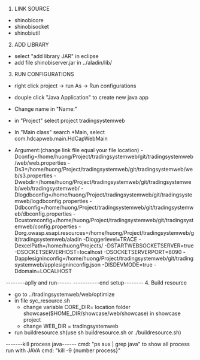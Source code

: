 1. LINK SOURCE
 - shinobicore
 - shinobisocket
 - shinobiutil
 
2. ADD LIBRARY
 - select "add library JAR" in eclipse
 - add file shinobiserver.jar in ../aladin/lib/
 
3. RUN CONFIGURATIONS
- right click project -> run As -> Run configurations
- douple click "Java Application" to create new java app
- Change name in "Name:"
- in "Project" select project tradingsystemweb 
- In "Main class" search *Main, select com.hdcapweb.main.HdCapWebMain

- Argument:(change link file equal your file location)
-Dconfig=/home/huong/Project/tradingsystemweb/git/tradingsystemweb/web/web.properties 
-Ds3=/home/huong/Project/tradingsystemweb/git/tradingsystemweb/web/s3.properties 
-Dwebdir=/home/huong/Project/tradingsystemweb/git/tradingsystemweb/web/tradingsystemweb/ 
-Dlogdbconfig=/home/huong/Project/tradingsystemweb/git/tradingsystemweb/logdbconfig.properties 
-Ddbconfig=/home/huong/Project/tradingsystemweb/git/tradingsystemweb/dbconfig.properties 
-Dcustomconfig=/home/huong/Project/tradingsystemweb/git/tradingsystemweb/config.properties 
-Dorg.owasp.esapi.resources=/home/huong/Project/tradingsystemweb/git/tradingsystemweb/aladin
-Dloggerlevel=TRACE 
-DexcelPath=/home/huong/Projects/ 
-DSTARTWEBSOCKETSERVER=true 
-DSOCKETSERVERHOST=localhost 
-DSOCKETSERVERPORT=8090 
-Dapplesigninconfig=/home/huong/Project/tradingsystemweb/git/tradingsystemweb/applesigninconfig.json 
-DISDEVMODE=true 
-Ddomain=LOCALHOST

--------aplly and run------
-----------end setup--------
4. Build resource
- go to ../tradingsystemweb/web/optimize
- in file syc_resource.sh
	+ change variable CORE_DIR= location folder showcase($HOME_DIR/showcase/web/showcase) in showcase project 
	+ change WEB_DIR = tradingsystemweb 
- run buildresource.sh(use sh buildresource.sh or ./buildresource.sh) 


-------kill process java------
cmd: "ps aux | grep java" to show all process run with JAVA
cmd: "kill -9 {number process}"


